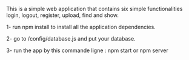 This is a simple web application that contains six simple functionalities login, logout, register, upload, find and show.

1- run npm install to install all the application dependencies.

2- go to /config/database.js and put your database.

3- run the app by this commande ligne : npm start or npm server
